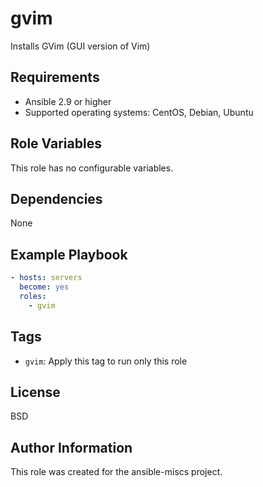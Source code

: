 gvim
=========

Installs GVim (GUI version of Vim)

Requirements
------------

- Ansible 2.9 or higher
- Supported operating systems: CentOS, Debian, Ubuntu

Role Variables
--------------

This role has no configurable variables.

Dependencies
------------

None

Example Playbook
----------------

```yaml
- hosts: servers
  become: yes
  roles:
    - gvim
```

Tags
----

- `gvim`: Apply this tag to run only this role

License
-------

BSD

Author Information
------------------

This role was created for the ansible-miscs project.
